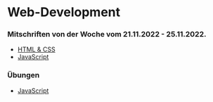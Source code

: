# Web-Development

### Mitschriften von der Woche vom 21.11.2022 - 25.11.2022.

* [HTML & CSS](./pages/html-css)
* [JavaScript]()

### Übungen

* [JavaScript](./pages/js-tasks)
